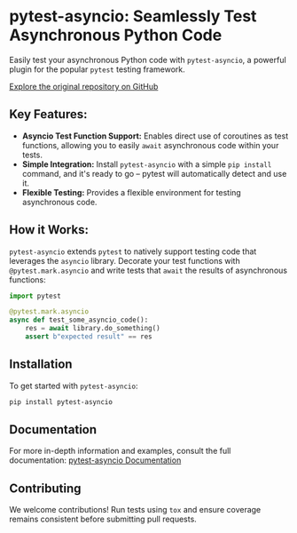 # pytest-asyncio: Seamlessly Test Asynchronous Python Code

Easily test your asynchronous Python code with `pytest-asyncio`, a powerful plugin for the popular `pytest` testing framework.

[Explore the original repository on GitHub](https://github.com/pytest-dev/pytest-asyncio)

## Key Features:

*   **Asyncio Test Function Support:** Enables direct use of coroutines as test functions, allowing you to easily `await` asynchronous code within your tests.
*   **Simple Integration:**  Install `pytest-asyncio` with a simple `pip install` command, and it's ready to go – pytest will automatically detect and use it.
*   **Flexible Testing:**  Provides a flexible environment for testing asynchronous code.

## How it Works:

`pytest-asyncio` extends `pytest` to natively support testing code that leverages the `asyncio` library.  Decorate your test functions with `@pytest.mark.asyncio` and write tests that `await` the results of asynchronous functions:

```python
import pytest

@pytest.mark.asyncio
async def test_some_asyncio_code():
    res = await library.do_something()
    assert b"expected result" == res
```

## Installation

To get started with `pytest-asyncio`:

```bash
pip install pytest-asyncio
```

## Documentation

For more in-depth information and examples, consult the full documentation: [pytest-asyncio Documentation](https://pytest-asyncio.readthedocs.io/en/latest/)

## Contributing

We welcome contributions!  Run tests using `tox` and ensure coverage remains consistent before submitting pull requests.